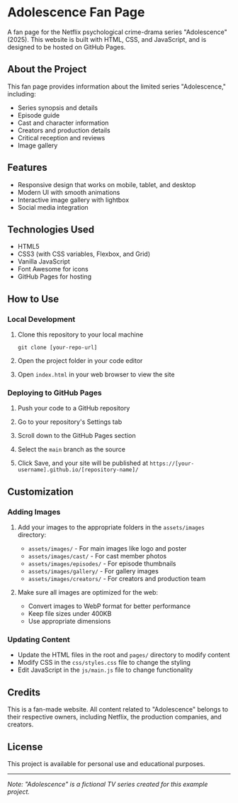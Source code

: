 # Adolescence Fan Page

A fan page for the Netflix psychological crime-drama series "Adolescence" (2025). This website is built with HTML, CSS, and JavaScript, and is designed to be hosted on GitHub Pages.

## About the Project

This fan page provides information about the limited series "Adolescence," including:

- Series synopsis and details
- Episode guide
- Cast and character information
- Creators and production details
- Critical reception and reviews
- Image gallery

## Features

- Responsive design that works on mobile, tablet, and desktop
- Modern UI with smooth animations
- Interactive image gallery with lightbox
- Social media integration

## Technologies Used

- HTML5
- CSS3 (with CSS variables, Flexbox, and Grid)
- Vanilla JavaScript
- Font Awesome for icons
- GitHub Pages for hosting

## How to Use

### Local Development

1. Clone this repository to your local machine
   ```
   git clone [your-repo-url]
   ```

2. Open the project folder in your code editor

3. Open `index.html` in your web browser to view the site

### Deploying to GitHub Pages

1. Push your code to a GitHub repository

2. Go to your repository's Settings tab

3. Scroll down to the GitHub Pages section

4. Select the `main` branch as the source

5. Click Save, and your site will be published at `https://[your-username].github.io/[repository-name]/`

## Customization

### Adding Images

1. Add your images to the appropriate folders in the `assets/images` directory:
   - `assets/images/` - For main images like logo and poster
   - `assets/images/cast/` - For cast member photos
   - `assets/images/episodes/` - For episode thumbnails
   - `assets/images/gallery/` - For gallery images
   - `assets/images/creators/` - For creators and production team

2. Make sure all images are optimized for the web:
   - Convert images to WebP format for better performance
   - Keep file sizes under 400KB
   - Use appropriate dimensions

### Updating Content

- Update the HTML files in the root and `pages/` directory to modify content
- Modify CSS in the `css/styles.css` file to change the styling
- Edit JavaScript in the `js/main.js` file to change functionality

## Credits

This is a fan-made website. All content related to "Adolescence" belongs to their respective owners, including Netflix, the production companies, and creators.

## License

This project is available for personal use and educational purposes.

---

*Note: "Adolescence" is a fictional TV series created for this example project.* 